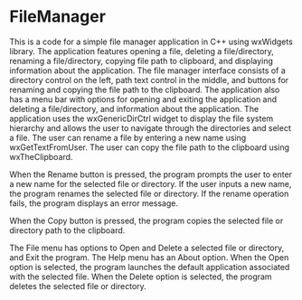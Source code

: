 # FileManager
This is a code for a simple file manager application in C++ using wxWidgets library. The application features opening a file, deleting a file/directory, renaming a file/directory, copying file path to clipboard, and displaying information about the application. The file manager interface consists of a directory control on the left, path text control in the middle, and buttons for renaming and copying the file path to the clipboard. The application also has a menu bar with options for opening and exiting the application and deleting a file/directory, and information about the application. The application uses the wxGenericDirCtrl widget to display the file system hierarchy and allows the user to navigate through the directories and select a file. The user can rename a file by entering a new name using wxGetTextFromUser. The user can copy the file path to the clipboard using wxTheClipboard.

When the Rename button is pressed, the program prompts the user to enter a new name for the selected file or directory. If the user inputs a new name, the program renames the selected file or directory. If the rename operation fails, the program displays an error message.

When the Copy button is pressed, the program copies the selected file or directory path to the clipboard.

The File menu has options to Open and Delete a selected file or directory, and Exit the program. The Help menu has an About option. When the Open option is selected, the program launches the default application associated with the selected file. When the Delete option is selected, the program deletes the selected file or directory.
